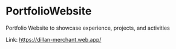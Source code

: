 # PortfolioWebsite
Portfolio Website to showcase experience, projects, and activities

Link: https://dillan-merchant.web.app/
